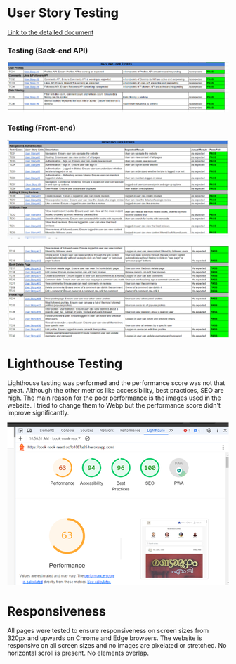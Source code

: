 # User Story Testing    

[Link to the detailed document](https://docs.google.com/spreadsheets/d/1Xyv_DZlgVBCaJNJkGRSifHcBmoc2pqo8AT5olc2KZM0/edit#gid=0)     


### Testing (Back-end API)    

![backend](readme/testing/testing_backend.png)    


### Testing (Front-end)     

![frontend](readme/testing/testing_frontend_1.png)     


![frontend](readme/testing/testing_frontend_2.png) 



# Lighthouse Testing    

Lighthouse testing was performed and the performance score was not that great. Although the other metrics like accessibility, best practices, SEO are high. The main reason for the poor performance is the images used in the website. I tried to change them to Webp but the performance score didn't improve significantly.    

![lighthouse](readme/testing/lighthouse_testing.png)


# Responsiveness

All pages were tested to ensure responsiveness on screen sizes from 320px and upwards on Chrome and Edge browsers.
The website is responsive on all screen sizes and no images are pixelated or stretched. No horizontal scroll is present. No elements overlap.
